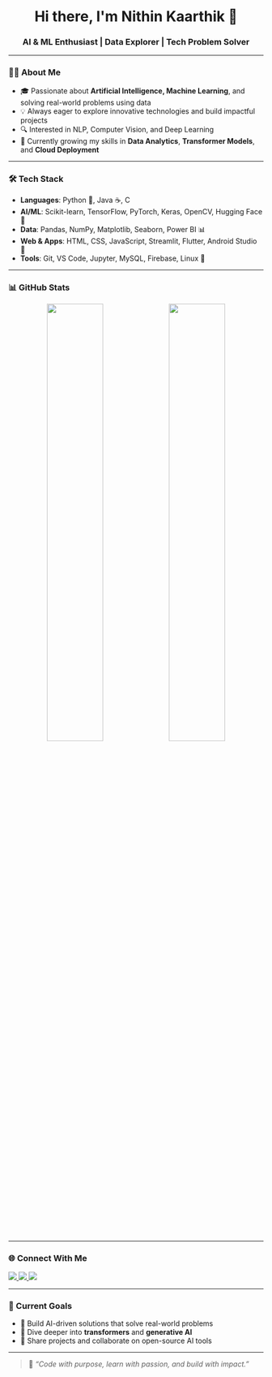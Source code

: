 <h1 align="center">Hi there, I'm Nithin Kaarthik 👋</h1>
<h3 align="center">AI & ML Enthusiast | Data Explorer | Tech Problem Solver</h3>

---

### 👨‍💻 About Me

- 🎓 Passionate about **Artificial Intelligence, Machine Learning**, and solving real-world problems using data
- 💡 Always eager to explore innovative technologies and build impactful projects
- 🔍 Interested in NLP, Computer Vision, and Deep Learning
- 🌱 Currently growing my skills in **Data Analytics**, **Transformer Models**, and **Cloud Deployment**

---

### 🛠️ Tech Stack

- **Languages**: Python 🐍, Java ☕, C
- **AI/ML**: Scikit-learn, TensorFlow, PyTorch, Keras, OpenCV, Hugging Face 🤗
- **Data**: Pandas, NumPy, Matplotlib, Seaborn, Power BI 📊
- **Web & Apps**: HTML, CSS, JavaScript, Streamlit, Flutter, Android Studio 📱
- **Tools**: Git, VS Code, Jupyter, MySQL, Firebase, Linux 🐧

---

### 📊 GitHub Stats

<p align="center">
  <img src="https://github-readme-stats.vercel.app/api?username=nithinkaarthik&show_icons=true&theme=radical" width="47%" />
  <img src="https://github-readme-stats.vercel.app/api/top-langs/?username=nithinkaarthik&layout=compact&theme=radical" width="47%" />
</p>

---

### 🌐 Connect With Me

<p align="left">
  <a href="https://www.linkedin.com/in/nithin-kaarthik-98nk/" target="_blank">
    <img src="https://img.shields.io/badge/LinkedIn-blue?style=for-the-badge&logo=linkedin" />
  </a>
  <a href="mailto:nithinkaarthikk@gmail.com">
    <img src="https://img.shields.io/badge/Gmail-red?style=for-the-badge&logo=gmail&logoColor=white" />
  </a>
  <a href="https://github.com/nithinkaarthik" target="_blank">
    <img src="https://img.shields.io/badge/GitHub-black?style=for-the-badge&logo=github" />
  </a>
</p>

---

### 🔭 Current Goals

- 🤖 Build AI-driven solutions that solve real-world problems  
- 🧠 Dive deeper into **transformers** and **generative AI**
- 🚀 Share projects and collaborate on open-source AI tools

---

> 💬 *“Code with purpose, learn with passion, and build with impact.”*


